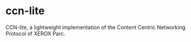 ccn-lite
========

CCN-lite, a lightweight implementation of the Content Centric Networking Protocol of XEROX Parc.